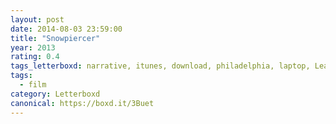 ```yaml
---
layout: post 
date: 2014-08-03 23:59:00
title: "Snowpiercer"
year: 2013
rating: 0.4
tags_letterboxd: narrative, itunes, download, philadelphia, laptop, Leah
tags:
  - film
category: Letterboxd
canonical: https://boxd.it/3Buet
---
```

